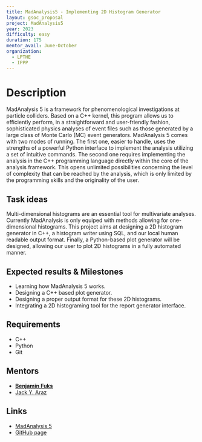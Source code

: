 ```yaml
---
title: MadAnalysis5 - Implementing 2D Histogram Generator
layout: gsoc_proposal
project: MadAnalysis5
year: 2023
difficulty: easy
duration: 175
mentor_avail: June-October
organization:
  - LPTHE
  - IPPP
---
```


# Description

MadAnalysis 5 is a framework for phenomenological investigations at particle colliders. 
Based on a C++ kernel, this program allows us to efficiently perform, in a straightforward and user-friendly 
fashion, sophisticated physics analyses of event files such as those generated by a large class of 
Monte Carlo (MC) event generators. MadAnalysis 5 comes with two modes of running. The first one, easier 
to handle, uses the strengths of a powerful Python interface to implement the analysis utilizing a set of 
intuitive commands. The second one requires implementing the analysis in the C++ programming language 
directly within the core of the analysis framework. This opens unlimited possibilities concerning the 
level of complexity that can be reached by the analysis, which is only limited by the programming skills 
and the originality of the user.

## Task ideas

Multi-dimensional histograms are an essential tool for multivariate analyses. Currently MadAnalysis is only equiped with methods allowing for one-dimensional histograms. This project aims at designing a 2D histogram generator in C++, a histogram writer using SQL, and our local human readable output format. Finally, a Python-based plot generator will be designed, allowing our user to plot 2D histograms in a fully automated manner.

## Expected results & Milestones

* Learning how MadAnalysis 5 works.
* Designing a C++ based plot generator.
* Designing a proper output format for these 2D histograms.
* Integrating a 2D histograming tool for the report generator interface.

## Requirements

* C++
* Python
* Git

## Mentors

* **[Benjamin Fuks](mailto:fuks@lpthe.jussieu.fr)**
* [Jack Y. Araz](mailto:jack.araz@durham.ac.uk)


## Links

* [MadAnalysis 5](http://madanalysis.irmp.ucl.ac.be)
* [GitHub page](https://github.com/MadAnalysis/madanalysis5)
